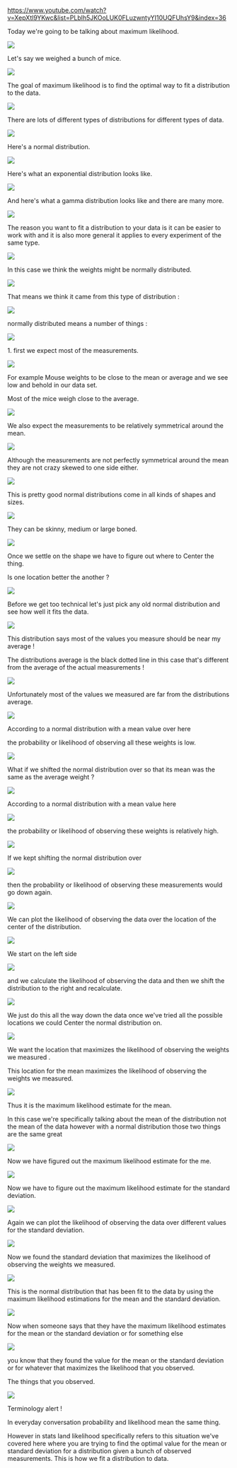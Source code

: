 <https://www.youtube.com/watch?v=XepXtl9YKwc&list=PLblh5JKOoLUK0FLuzwntyYI10UQFUhsY9&index=36>

Today we\'re going to be talking about maximum likelihood.

![](media/STATQUEST-35-STATISTICS_FUNDAMENTALS-MAXIMUM_LIKELIHOOD/image1.png)

Let\'s say we weighed a bunch of mice.

![](media/STATQUEST-35-STATISTICS_FUNDAMENTALS-MAXIMUM_LIKELIHOOD/image2.png)

The goal of maximum likelihood is to find the optimal way to fit a
distribution to the data.

![](media/STATQUEST-35-STATISTICS_FUNDAMENTALS-MAXIMUM_LIKELIHOOD/image3.png)

There are lots of different types of distributions for different types
of data.

![](media/STATQUEST-35-STATISTICS_FUNDAMENTALS-MAXIMUM_LIKELIHOOD/image4.png)

Here\'s a normal distribution.

![](media/STATQUEST-35-STATISTICS_FUNDAMENTALS-MAXIMUM_LIKELIHOOD/image5.png)

Here\'s what an exponential distribution looks like.

![](media/STATQUEST-35-STATISTICS_FUNDAMENTALS-MAXIMUM_LIKELIHOOD/image6.png)

And here\'s what a gamma distribution looks like and there are many
more.

![](media/STATQUEST-35-STATISTICS_FUNDAMENTALS-MAXIMUM_LIKELIHOOD/image7.png)

The reason you want to fit a distribution to your data is it can be
easier to work with and it is also more general it applies to every
experiment of the same type.

![](media/STATQUEST-35-STATISTICS_FUNDAMENTALS-MAXIMUM_LIKELIHOOD/image8.png)

In this case we think the weights might be normally distributed.

![](media/STATQUEST-35-STATISTICS_FUNDAMENTALS-MAXIMUM_LIKELIHOOD/image9.png)

That means we think it came from this type of distribution :

![](media/STATQUEST-35-STATISTICS_FUNDAMENTALS-MAXIMUM_LIKELIHOOD/image10.png)

normally distributed means a number of things :

![](media/STATQUEST-35-STATISTICS_FUNDAMENTALS-MAXIMUM_LIKELIHOOD/image11.png)

1\. first we expect most of the measurements.

![](media/STATQUEST-35-STATISTICS_FUNDAMENTALS-MAXIMUM_LIKELIHOOD/image12.png)

For example Mouse weights to be close to the mean or average and we see
low and behold in our data set.

Most of the mice weigh close to the average.

![](media/STATQUEST-35-STATISTICS_FUNDAMENTALS-MAXIMUM_LIKELIHOOD/image13.png)

We also expect the measurements to be relatively symmetrical around the
mean.

![](media/STATQUEST-35-STATISTICS_FUNDAMENTALS-MAXIMUM_LIKELIHOOD/image14.png)

Although the measurements are not perfectly symmetrical around the mean
they are not crazy skewed to one side either.

![](media/STATQUEST-35-STATISTICS_FUNDAMENTALS-MAXIMUM_LIKELIHOOD/image15.png)

This is pretty good normal distributions come in all kinds of shapes and
sizes.

![](media/STATQUEST-35-STATISTICS_FUNDAMENTALS-MAXIMUM_LIKELIHOOD/image16.png)

They can be skinny, medium or large boned.

![](media/STATQUEST-35-STATISTICS_FUNDAMENTALS-MAXIMUM_LIKELIHOOD/image17.png)

Once we settle on the shape we have to figure out where to Center the
thing.

Is one location better the another ?

![](media/STATQUEST-35-STATISTICS_FUNDAMENTALS-MAXIMUM_LIKELIHOOD/image18.png)

Before we get too technical let\'s just pick any old normal distribution
and see how well it fits the data.

![](media/STATQUEST-35-STATISTICS_FUNDAMENTALS-MAXIMUM_LIKELIHOOD/image19.png)

This distribution says most of the values you measure should be near my
average !

The distributions average is the black dotted line in this case that\'s
different from the average of the actual measurements !

![](media/STATQUEST-35-STATISTICS_FUNDAMENTALS-MAXIMUM_LIKELIHOOD/image20.png)

Unfortunately most of the values we measured are far from the
distributions average.

![](media/STATQUEST-35-STATISTICS_FUNDAMENTALS-MAXIMUM_LIKELIHOOD/image21.png)

According to a normal distribution with a mean value over here

the probability or likelihood of observing all these weights is low.

![](media/STATQUEST-35-STATISTICS_FUNDAMENTALS-MAXIMUM_LIKELIHOOD/image22.png)

What if we shifted the normal distribution over so that its mean was the
same as the average weight ?

![](media/STATQUEST-35-STATISTICS_FUNDAMENTALS-MAXIMUM_LIKELIHOOD/image23.png)

According to a normal distribution with a mean value here

![](media/STATQUEST-35-STATISTICS_FUNDAMENTALS-MAXIMUM_LIKELIHOOD/image24.png)

the probability or likelihood of observing these weights is relatively
high.

![](media/STATQUEST-35-STATISTICS_FUNDAMENTALS-MAXIMUM_LIKELIHOOD/image25.png)

If we kept shifting the normal distribution over

![](media/STATQUEST-35-STATISTICS_FUNDAMENTALS-MAXIMUM_LIKELIHOOD/image26.png)

then the probability or likelihood of observing these measurements would
go down again.

![](media/STATQUEST-35-STATISTICS_FUNDAMENTALS-MAXIMUM_LIKELIHOOD/image27.png)

We can plot the likelihood of observing the data over the location of
the center of the distribution.

![](media/STATQUEST-35-STATISTICS_FUNDAMENTALS-MAXIMUM_LIKELIHOOD/image28.png)

We start on the left side

![](media/STATQUEST-35-STATISTICS_FUNDAMENTALS-MAXIMUM_LIKELIHOOD/image29.png)

and we calculate the likelihood of observing the data and then we shift
the distribution to the right and recalculate.

![](media/STATQUEST-35-STATISTICS_FUNDAMENTALS-MAXIMUM_LIKELIHOOD/image30.png)

We just do this all the way down the data once we\'ve tried all the
possible locations we could Center the normal distribution on.

![](media/STATQUEST-35-STATISTICS_FUNDAMENTALS-MAXIMUM_LIKELIHOOD/image31.png)

We want the location that maximizes the likelihood of observing the
weights we measured .

This location for the mean maximizes the likelihood of observing the
weights we measured.

![](media/STATQUEST-35-STATISTICS_FUNDAMENTALS-MAXIMUM_LIKELIHOOD/image32.png)

Thus it is the maximum likelihood estimate for the mean.

In this case we\'re specifically talking about the mean of the
distribution not the mean of the data however with a normal distribution
those two things are the same great

![](media/STATQUEST-35-STATISTICS_FUNDAMENTALS-MAXIMUM_LIKELIHOOD/image33.png)

Now we have figured out the maximum likelihood estimate for the me.

![](media/STATQUEST-35-STATISTICS_FUNDAMENTALS-MAXIMUM_LIKELIHOOD/image34.png)

Now we have to figure out the maximum likelihood estimate for the
standard deviation.

![](media/STATQUEST-35-STATISTICS_FUNDAMENTALS-MAXIMUM_LIKELIHOOD/image35.png)

Again we can plot the likelihood of observing the data over different
values for the standard deviation.

![](media/STATQUEST-35-STATISTICS_FUNDAMENTALS-MAXIMUM_LIKELIHOOD/image36.png)

Now we found the standard deviation that maximizes the likelihood of
observing the weights we measured.

![](media/STATQUEST-35-STATISTICS_FUNDAMENTALS-MAXIMUM_LIKELIHOOD/image37.png)

This is the normal distribution that has been fit to the data by using
the maximum likelihood estimations for the mean and the standard
deviation.

![](media/STATQUEST-35-STATISTICS_FUNDAMENTALS-MAXIMUM_LIKELIHOOD/image38.png)

Now when someone says that they have the maximum likelihood estimates
for the mean or the standard deviation or for something else

![](media/STATQUEST-35-STATISTICS_FUNDAMENTALS-MAXIMUM_LIKELIHOOD/image39.png)

you know that they found the value for the mean or the standard
deviation or for whatever that maximizes the likelihood that you
observed.

The things that you observed.

![](media/STATQUEST-35-STATISTICS_FUNDAMENTALS-MAXIMUM_LIKELIHOOD/image40.png)

Terminology alert !

In everyday conversation probability and likelihood mean the same thing.

However in stats land likelihood specifically refers to this situation
we\'ve covered here where you are trying to find the optimal value for
the mean or standard deviation for a distribution given a bunch of
observed measurements. This is how we fit a distribution to data.
